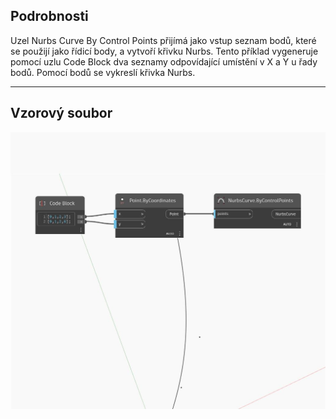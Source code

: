 <!--- Autodesk.DesignScript.Geometry.NurbsCurve.ByControlPoints(points) --->
<!--- UBBQRVGE4HKFTNK4OFRC7ZXLV26MFZNZQZQ5FXSM3ABCG36L4XBQ --->
## Podrobnosti
Uzel Nurbs Curve By Control Points přijímá jako vstup seznam bodů, které se použijí jako řídicí body, a vytvoří křivku Nurbs. Tento příklad vygeneruje pomocí uzlu Code Block dva seznamy odpovídající umístění v X a Y u řady bodů. Pomocí bodů se vykreslí křivka Nurbs.
___
## Vzorový soubor

![ByControlPoints (points)](./UBBQRVGE4HKFTNK4OFRC7ZXLV26MFZNZQZQ5FXSM3ABCG36L4XBQ_img.jpg)

